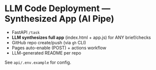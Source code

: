# LLM Code Deployment — Synthesized App (AI Pipe)

- FastAPI `/task`
- **LLM synthesizes full app** (index.html + app.js) for ANY brief/checks
- GitHub repo create/push (via `gh` CLI)
- Pages auto-enable (POST) + actions workflow
- LLM-generated README per repo

See `api/.env.example` for config.

